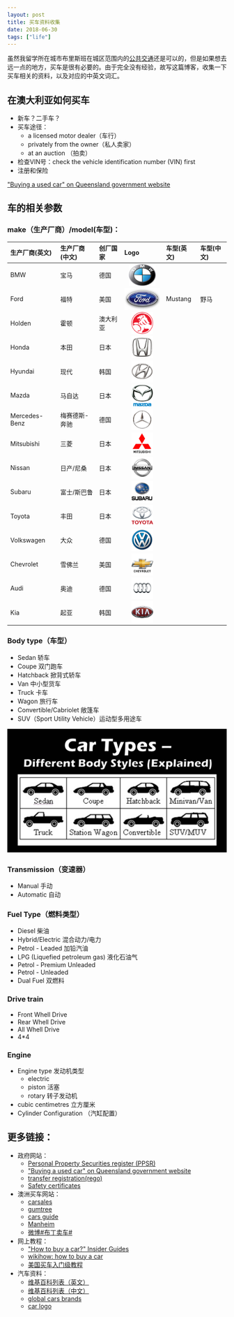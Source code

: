 ```yaml
---
layout: post
title: 买车资料收集
date: 2018-06-30
tags: ["life"]
---
```


虽然我留学所在城市布里斯班在城区范围内的[公共交通](https://www.visitbrisbane.com.au/information/visitor-essentials/public-transport-in-brisbane?sc_lang=en-au)还是可以的，但是如果想去远一点的地方，买车是很有必要的。由于完全没有经验，故写这篇博客，收集一下买车相关的资料，以及对应的中英文词汇。

## 在澳大利亚如何买车

- 新车？二手车？
- 买车途径：
	- a licensed motor dealer（车行）
	- privately from the owner（私人卖家）
	- at an auction （拍卖）
- 检查VIN号：check the vehicle identification number (VIN) first
- 注册和保险

["Buying a used car" on Queensland government website](https://www.qld.gov.au/transport/buying/rules/used)

## 车的相关参数

### make（生产厂商）/model(车型)：


|生产厂商(英文)|生产厂商(中文)|创厂国家|Logo|车型(英文)|车型(中文)|
|:--|:--|:--|:--|:--|:--|
|BMW|宝马|德国|<img src="/images/car-logo/bmw-logo.jpg" alt="" style="height: 50px; display:block; margin: 0 auto;"/>|
|Ford|福特|美国|<img src="/images/car-logo/ford-logo.jpg" alt="" style="height: 50px; display:block; margin: 0 auto;"/>|Mustang|野马|
|Holden|霍顿|澳大利亚|<img src="/images/car-logo/holden-logo.png" alt="" style="height: 50px; display:block; margin: 0 auto;"/>|
|Honda|本田|日本|<img src="/images/car-logo/honda.png" alt="" style="height: 50px; display:block; margin: 0 auto;"/>|
|Hyundai|现代|韩国|<img src="/images/car-logo/hyundai.png" alt="" style="height: 50px; display:block; margin: 0 auto;"/>|
|Mazda|马自达|日本|<img src="/images/car-logo/mazda.png" alt="" style="height: 50px; display:block; margin: 0 auto;"/>|
|Mercedes-Benz|梅赛德斯-奔驰|德国|<img src="/images/car-logo/marchedrs.png" alt="" style="height: 50px; display:block; margin: 0 auto;"/>|
|Mitsubishi|三菱|日本|<img src="/images/car-logo/mitub.png" alt="" style="height: 50px; display:block; margin: 0 auto;"/>|
|Nissan| 日产/尼桑	|日本|<img src="/images/car-logo/nissan.png" alt="" style="height: 50px; display:block; margin: 0 auto;"/>|
|Subaru|富士/斯巴鲁|日本|<img src="/images/car-logo/subaru.png" alt="" style="height: 50px; display:block; margin: 0 auto;"/>|
|Toyota|丰田|日本|<img src="/images/car-logo/toyota.png" alt="" style="height: 50px; display:block; margin: 0 auto;"/>|
|Volkswagen|大众|德国|<img src="/images/car-logo/volkswagen.png" alt="" style="height: 50px; display:block; margin: 0 auto;"/>|
|Chevrolet|雪佛兰|美国|<img src="/images/car-logo/chevrolet.png" alt="" style="height: 50px; display:block; margin: 0 auto;"/>|
|Audi|奥迪|德国|<img src="/images/car-logo/audi.png" alt="" style="height: 50px; display:block; margin: 0 auto;"/>|
|Kia|起亚|韩国|<img src="/images/car-logo/kia.png" alt="" style="height: 50px; display:block; margin: 0 auto;"/>|

### Body type（车型）

- Sedan 轿车
- Coupe 双门跑车
- Hatchback 掀背式轿车
- Van 中小型货车
- Truck 卡车
- Wagon 旅行车
- Convertible/Cabriolet 敞篷车
- SUV（Sport Utility Vehicle）运动型多用途车

![](/images/car_types.jpg)

### Transmission（变速器）

- Manual 手动
- Automatic 自动

### Fuel Type（燃料类型）

- Diesel 柴油
- Hybrid/Electric 混合动力/电力
- Petrol - Leaded 加铅汽油
- LPG (Liquefied petroleum gas) 液化石油气
- Petrol - Premium Unleaded
- Petrol - Unleaded
- Dual Fuel 双燃料

### Drive train

- Front Whell Drive
- Rear Whell Drive
- All Whell Drive
- 4*4

### Engine

- Engine type 发动机类型
	- electric
	- piston 活塞
	- rotary 转子发动机
- cubic centimetres 立方厘米
- Cylinder Configuration （汽缸配置）


## 更多链接：

- 政府网站：
	- [Personal Property Securities register (PPSR)](https://www.ppsr.gov.au/)
	- ["Buying a used car" on Queensland government website](https://www.qld.gov.au/transport/buying/rules/used)
	- [transfer registration(rego)](https://www.qld.gov.au/transport/registration/transfer/rego)
	- [Safety certificates](https://www.qld.gov.au/transport/registration/roadworthy)
- 澳洲买车网站：
	- [carsales](https://www.carsales.com.au/)
	- [gumtree](https://www.gumtree.com.au/cars)
	- [cars guide](https://www.carsguide.com.au/)
	- [Manheim](http://www.manheim.com.au/)
	- [微博#布丁卖车#](https://s.weibo.com/weibo/%23%E5%B8%83%E4%B8%81%E5%8D%96%E8%BD%A6%23)
- 网上教程：
	- ["How to buy a car?" Insider Guides](http://insiderguides.com.au/how-do-i-buy-a-car/?mc_cid=9ea1455210&mc_eid=4e993d551b)
	- [wikihow: how to buy a car](https://www.wikihow.com/Buy-a-Car)
	- [美国买车入门级教程](http://bbs.gter.net/thread-1926366-1-1.html)
- 汽车资料：
	- [维基百科列表（英文）](https://en.wikipedia.org/wiki/List_of_car_brands)
	- [维基百科列表（中文）](https://zh.wikipedia.org/wiki/%E6%B1%BD%E8%BB%8A%E5%93%81%E7%89%8C%E5%88%97%E8%A1%A8)
	- [global cars brands](https://www.globalcarsbrands.com/all-car-brands-list-and-logos/)
	- [car logo](http://www.car-logos.org/)
